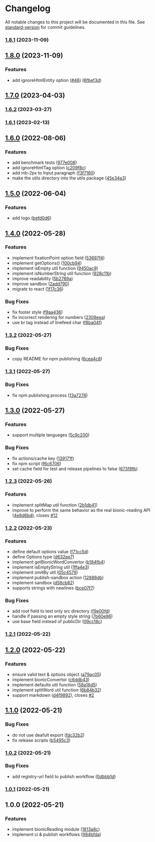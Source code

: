 # Changelog

All notable changes to this project will be documented in this file. See [standard-version](https://github.com/conventional-changelog/standard-version) for commit guidelines.

### [1.8.1](https://github.com/Gumball12/text-vide/compare/v1.8.0...v1.8.1) (2023-11-09)

## [1.8.0](https://github.com/Gumball12/text-vide/compare/v1.7.0...v1.8.0) (2023-11-09)


### Features

* add ignoreHtmlEntity option ([#46](https://github.com/Gumball12/text-vide/issues/46)) ([6fbef3d](https://github.com/Gumball12/text-vide/commit/6fbef3d367cbb6e8b0a3f1028ce2c2a8b91c19b2))

## [1.7.0](https://github.com/Gumball12/text-vide/compare/v1.6.2...v1.7.0) (2023-04-03)

### [1.6.2](https://github.com/Gumball12/text-vide/compare/v1.6.1...v1.6.2) (2023-03-27)

### [1.6.1](https://github.com/Gumball12/text-vide/compare/v1.6.0...v1.6.1) (2023-02-13)

## [1.6.0](https://github.com/Gumball12/text-vide/compare/v1.5.0...v1.6.0) (2022-08-06)


### Features

* add benchmark tests ([977e008](https://github.com/Gumball12/text-vide/commit/977e0087b4670de2196e68574d697f13683d4fb1))
* add ignoreHtmlTag option ([c209f8c](https://github.com/Gumball12/text-vide/commit/c209f8cfffff4f61c12727ccbe02fb19d4f95c67))
* add mb-2px to Input paragraph ([f3f7160](https://github.com/Gumball12/text-vide/commit/f3f71605ea735ac1111c46ee1ff5cff2566cb8d7))
* make the utils directory into the utils package ([45e34a3](https://github.com/Gumball12/text-vide/commit/45e34a37eb1517114e12f1553eedf902c107b335))

## [1.5.0](https://github.com/Gumball12/text-vide/compare/v1.4.0...v1.5.0) (2022-06-04)


### Features

* add logo ([befd0d6](https://github.com/Gumball12/text-vide/commit/befd0d6029b88361765bdc12d1d3d17dda89b96d))

## [1.4.0](https://github.com/Gumball12/bionic-reading/compare/v1.3.2...v1.4.0) (2022-05-28)


### Features

* implement fixationPoint option field ([53697f4](https://github.com/Gumball12/bionic-reading/commit/53697f43d8c291890f1d496e2a7fb2ba9c160106))
* implement getOptions() ([100cb94](https://github.com/Gumball12/bionic-reading/commit/100cb94f83ecf181d04c1e4f67fc8ca0f07cd766))
* implement isEmpty util function ([9450ac9](https://github.com/Gumball12/bionic-reading/commit/9450ac9a67b23248d2254e6120de8ae6047acf57))
* implement isNumberString util function ([928c11b](https://github.com/Gumball12/bionic-reading/commit/928c11bf1e7df2fda56f74dbfcaa0190cc1444be))
* improve readability ([5b2789a](https://github.com/Gumball12/bionic-reading/commit/5b2789ab42997ef52cb06a4a7b1e78a65fbed9c1))
* improve sandbox ([2add790](https://github.com/Gumball12/bionic-reading/commit/2add7906eb040bbe81d90d6be88f29b1993247e2))
* migrate to react ([1f17c36](https://github.com/Gumball12/bionic-reading/commit/1f17c369cdf2cfc558beada554242ec7d24adab7))


### Bug Fixes

* fix footer style ([f9aa436](https://github.com/Gumball12/bionic-reading/commit/f9aa43689e86f102ba31978fced6a397e44f08ec))
* fix incorrect rendering for numbers ([2308eea](https://github.com/Gumball12/bionic-reading/commit/2308eeae27c6fca9f5ba5f8bb609b5e98b1e3ff1))
* use br tag instead of linefeed char ([f8ba04f](https://github.com/Gumball12/bionic-reading/commit/f8ba04f2dd8971d2817e4c0cdbe89416a7b13acb))

### [1.3.2](https://github.com/Gumball12/bionic-reading/compare/v1.3.1...v1.3.2) (2022-05-27)


### Bug Fixes

* copy README for npm publishing ([6cea4c8](https://github.com/Gumball12/bionic-reading/commit/6cea4c877fe8420b9a1ae9afa03ad51a67346027))

### [1.3.1](https://github.com/Gumball12/bionic-reading/compare/v1.3.0...v1.3.1) (2022-05-27)


### Bug Fixes

* fix npm publishing process ([13a7278](https://github.com/Gumball12/bionic-reading/commit/13a7278addc6d3599007610e8cea76acf16f09e0))

## [1.3.0](https://github.com/Gumball12/bionic-reading/compare/v1.2.3...v1.3.0) (2022-05-27)


### Features

* support multiple languages ([5c9c200](https://github.com/Gumball12/bionic-reading/commit/5c9c2002f3ae501554f54e26e56ff33ea3ec1823))


### Bug Fixes

* fix actions/cache key ([139171f](https://github.com/Gumball12/bionic-reading/commit/139171f9c5cd752dacd728f9b27e1eb299119460))
* fix npm script ([f6c6706](https://github.com/Gumball12/bionic-reading/commit/f6c6706570ed1b724add21c5fd2262a7ae123ca8))
* set cache field for test and release pipelines to false ([673f8fb](https://github.com/Gumball12/bionic-reading/commit/673f8fb0e3c89b037daa161c0e7b3138fd6ddf8e))

### [1.2.3](https://github.com/Gumball12/bionic-reading/compare/v1.2.2...v1.2.3) (2022-05-26)


### Features

* implement splitMap util function ([2b1db41](https://github.com/Gumball12/bionic-reading/commit/2b1db41ebc957a75d0bd52a4bebbbbe2085275c3))
* improve to perform the same behavior as the real bionic-reading API ([4e8d6bd](https://github.com/Gumball12/bionic-reading/commit/4e8d6bd93d72c21c12d054521b4b9da8cabd8cee)), closes [#12](https://github.com/Gumball12/bionic-reading/issues/12)

### [1.2.2](https://github.com/Gumball12/bionic-reading/compare/v1.2.1...v1.2.2) (2022-05-23)


### Features

* define default options value ([f71cc5d](https://github.com/Gumball12/bionic-reading/commit/f71cc5dd35ece8e6a8bb05fac33e17e485c9d19b))
* define Options type ([d632ee7](https://github.com/Gumball12/bionic-reading/commit/d632ee747df61154257d6cde084a41ceb9c0a6a7))
* implement getBionicWordConvertor ([b184fb4](https://github.com/Gumball12/bionic-reading/commit/b184fb4956a218f18a9d87d505e033f9d02e401f))
* implement isEmptyString util ([1ffa4e3](https://github.com/Gumball12/bionic-reading/commit/1ffa4e3de4d0b722b621da26e46fb9a3ad39b9f7))
* implement omitBy util ([05c4579](https://github.com/Gumball12/bionic-reading/commit/05c4579c4bbc39f248f201f9a8ea02cfccdbe81a))
* implement publish-sandbox action ([12888db](https://github.com/Gumball12/bionic-reading/commit/12888db0edbe07348c10610e3825c1971f3bccd3))
* implement sandbox ([d56cb82](https://github.com/Gumball12/bionic-reading/commit/d56cb82ae3ca6e6ee69a5ca5109d6846ea205bfc))
* supports strings with newlines ([bce07f7](https://github.com/Gumball12/bionic-reading/commit/bce07f71fde302794e13124bd5e8ff0617d56a37))


### Bug Fixes

* add root field to test only src directory ([f9e00fd](https://github.com/Gumball12/bionic-reading/commit/f9e00fdf698981395e8b0592691be33b2bff8f35))
* handle if passing an empty style string ([7b60e96](https://github.com/Gumball12/bionic-reading/commit/7b60e9672e06a611990c95d726479b6ebd14c82e))
* use base field instead of publicDir ([09cc18c](https://github.com/Gumball12/bionic-reading/commit/09cc18cf545474db5c92cefeeb7e1148f159da1a))

### [1.2.1](https://github.com/Gumball12/bionic-reading/compare/v1.2.0...v1.2.1) (2022-05-22)

## [1.2.0](https://github.com/Gumball12/bionic-reading/compare/v1.1.0...v1.2.0) (2022-05-22)


### Features

* ensure valid text & options object ([a79ac05](https://github.com/Gumball12/bionic-reading/commit/a79ac055fa8afa3666c8f4bc67c31bf4e40df988))
* implement bionicConvertor ([c6ddb43](https://github.com/Gumball12/bionic-reading/commit/c6ddb432d9f140c2ff611191b40219abaf186266))
* implement defaults util function ([58a16d5](https://github.com/Gumball12/bionic-reading/commit/58a16d5577c05971184419aea7adccdf08a3540e))
* implement splitWord util function ([6b84b32](https://github.com/Gumball12/bionic-reading/commit/6b84b3232e380f0b379ad04f2b71893eb3096e45))
* support markdown ([d4f9892](https://github.com/Gumball12/bionic-reading/commit/d4f9892dc15ea58c39e1a3e3d7fc1f4e9e6985be)), closes [#2](https://github.com/Gumball12/bionic-reading/issues/2)

## [1.1.0](https://github.com/Gumball12/bionic-reading/compare/v1.0.2...v1.1.0) (2022-05-21)


### Bug Fixes

* do not use deafult export ([fdc32b2](https://github.com/Gumball12/bionic-reading/commit/fdc32b23bccf1e540812dd0515745ffbb68fd866))
* fix release scripts ([b5495c3](https://github.com/Gumball12/bionic-reading/commit/b5495c3353a29087e2b5c8e219807063fb1490fc))

### [1.0.2](https://github.com/Gumball12/bionic-reading/compare/v1.0.1...v1.0.2) (2022-05-21)


### Bug Fixes

* add registry-url field to publish workflow ([0dbbb1d](https://github.com/Gumball12/bionic-reading/commit/0dbbb1deaffc1324a583d88f2250069066dbb2d4))

### [1.0.1](https://github.com/Gumball12/bionic-reading/compare/v1.0.0...v1.0.1) (2022-05-21)

## 1.0.0 (2022-05-21)


### Features

* implement bionicReading module ([1813a8c](https://github.com/Gumball12/bionic-reading/commit/1813a8c649cb3fcce15099573b3bd46095a2e80c))
* implement ci & publish workflows ([984bfda](https://github.com/Gumball12/bionic-reading/commit/984bfdae1bc04ae423aa06a2154a202bf2b678a7))
